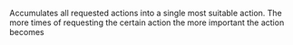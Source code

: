 Accumulates all requested actions into a single most suitable action. The more times of requesting the certain action the more important the action becomes